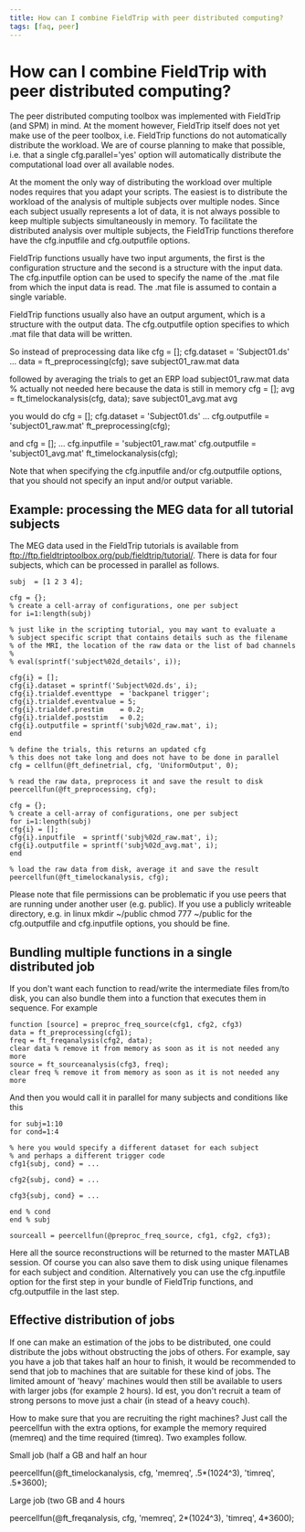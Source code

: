 ```yaml
---
title: How can I combine FieldTrip with peer distributed computing?
tags: [faq, peer]
---
```


# How can I combine FieldTrip with peer distributed computing?

The peer distributed computing toolbox was implemented with FieldTrip (and SPM) in mind. At the moment however, FieldTrip itself does not yet make use of the peer toolbox, i.e. FieldTrip functions do not automatically distribute the workload. We are of course planning to make that possible, i.e. that a single cfg.parallel='yes' option will automatically distribute the computational load over all available nodes.

At the moment the only way of distributing the workload over multiple nodes requires that you adapt your scripts. The easiest is to distribute the workload of the analysis of multiple subjects over multiple nodes. Since each subject usually represents a lot of data, it is not always possible to keep multiple subjects simultaneously in memory. To facilitate the distributed analysis over multiple subjects, the FieldTrip functions therefore have the cfg.inputfile and cfg.outputfile options.

FieldTrip functions usually have two input arguments, the first is the configuration structure and the second is a structure with the input data. The cfg.inputfile option can be used to specify the name of the .mat file from which the input data is read. The .mat file is assumed to contain a single variable.

FieldTrip functions usually also have an output argument, which is a structure with the output data. The cfg.outputfile option specifies to which .mat file that data will be written.

So instead of preprocessing data like
cfg = [];
cfg.dataset = 'Subject01.ds'
...
data = ft_preprocessing(cfg);
save subject01_raw.mat data

followed by averaging the trials to get an ERP
load subject01_raw.mat data % actually not needed here because the data is still in memory
cfg = [];
avg = ft_timelockanalysis(cfg, data);
save subject01_avg.mat avg

you would do
cfg = [];
cfg.dataset = 'Subject01.ds'
...
cfg.outputfile = 'subject01_raw.mat'
ft_preprocessing(cfg);

and
cfg = [];
...
cfg.inputfile = 'subject01_raw.mat'
cfg.outputfile = 'subject01_avg.mat'
ft_timelockanalysis(cfg);

Note that when specifying the cfg.inputfile and/or cfg.outputfile options, that you should not specify an input and/or output variable.

## Example: processing the MEG data for all tutorial subjects

The MEG data used in the FieldTrip tutorials is available from <ftp://ftp.fieldtriptoolbox.org/pub/fieldtrip/tutorial/>. There is data for four subjects, which can be processed in parallel as follows.

    subj  = [1 2 3 4];

    cfg = {};
    % create a cell-array of configurations, one per subject
    for i=1:length(subj)

    % just like in the scripting tutorial, you may want to evaluate a
    % subject specific script that contains details such as the filename
    % of the MRI, the location of the raw data or the list of bad channels
    %
    % eval(sprintf('subject%02d_details', i));

    cfg{i} = [];
    cfg{i}.dataset = sprintf('Subject%02d.ds', i);
    cfg{i}.trialdef.eventtype  = 'backpanel trigger';
    cfg{i}.trialdef.eventvalue = 5;
    cfg{i}.trialdef.prestim    = 0.2;
    cfg{i}.trialdef.poststim   = 0.2;
    cfg{i}.outputfile = sprintf('subj%02d_raw.mat', i);
    end

    % define the trials, this returns an updated cfg
    % this does not take long and does not have to be done in parallel
    cfg = cellfun(@ft_definetrial, cfg, 'UniformOutput', 0);

    % read the raw data, preprocess it and save the result to disk
    peercellfun(@ft_preprocessing, cfg);

    cfg = {};
    % create a cell-array of configurations, one per subject
    for i=1:length(subj)
    cfg{i} = [];
    cfg{i}.inputfile  = sprintf('subj%02d_raw.mat', i);
    cfg{i}.outputfile = sprintf('subj%02d_avg.mat', i);
    end

    % load the raw data from disk, average it and save the result
    peercellfun(@ft_timelockanalysis, cfg);

Please note that file permissions can be problematic if you use peers that are running under another user (e.g. public). If you use a publicly writeable directory, e.g. in linux
mkdir ~/public
chmod 777 ~/public
for the cfg.outputfile and cfg.inputfile options, you should be fine.

## Bundling multiple functions in a single distributed job

If you don't want each function to read/write the intermediate files from/to disk, you can also bundle them into a function that executes them in sequence. For example

    function [source] = preproc_freq_source(cfg1, cfg2, cfg3)
    data = ft_preprocessing(cfg1);
    freq = ft_freqanalysis(cfg2, data);
    clear data % remove it from memory as soon as it is not needed any more
    source = ft_sourceanalysis(cfg3, freq);
    clear freq % remove it from memory as soon as it is not needed any more

And then you would call it in parallel for many subjects and conditions like this

    for subj=1:10
    for cond=1:4

    % here you would specify a different dataset for each subject
    % and perhaps a different trigger code
    cfg1{subj, cond} = ...

    cfg2{subj, cond} = ...

    cfg3{subj, cond} = ...

    end % cond
    end % subj

    sourceall = peercellfun(@preproc_freq_source, cfg1, cfg2, cfg3);

Here all the source reconstructions will be returned to the master MATLAB session. Of course you can also save them to disk using unique filenames for each subject and condition. Alternatively you can use the cfg.inputfile option for the first step in your bundle of FieldTrip functions, and cfg.outputfile in the last step.

## Effective distribution of jobs

If one can make an estimation of the jobs to be distributed, one could distribute the jobs without obstructing the jobs of others. For example, say you have a job that takes half an hour to finish, it would be recommended to send that job to machines that are suitable for these kind of jobs. The limited amount of 'heavy' machines would then still be available to users with larger jobs (for example 2 hours). Id est, you don't recruit a team of strong persons to move just a chair (in stead of a heavy couch).

How to make sure that you are recruiting the right machines? Just call the peercellfun with the extra options, for example the memory required (memreq) and the time required (timreq). Two examples follow.

Small job (half a GB and half an hour

peercellfun(@ft_timelockanalysis, cfg, 'memreq', .5*(1024^3), 'timreq', .5*3600);

Large job (two GB and 4 hours

peercellfun(@ft_freqanalysis, cfg, 'memreq', 2*(1024^3), 'timreq', 4*3600);
